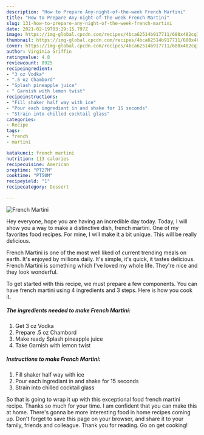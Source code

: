 ```yaml
---
description: "How to Prepare Any-night-of-the-week French Martini"
title: "How to Prepare Any-night-of-the-week French Martini"
slug: 131-how-to-prepare-any-night-of-the-week-french-martini
date: 2021-02-19T03:29:15.797Z
image: https://img-global.cpcdn.com/recipes/4bca62514b917711/680x482cq70/french-martini-recipe-main-photo.jpg
thumbnail: https://img-global.cpcdn.com/recipes/4bca62514b917711/680x482cq70/french-martini-recipe-main-photo.jpg
cover: https://img-global.cpcdn.com/recipes/4bca62514b917711/680x482cq70/french-martini-recipe-main-photo.jpg
author: Virginia Griffin
ratingvalue: 4.8
reviewcount: 8925
recipeingredient:
- "3 oz Vodka"
- ".5 oz Chambord"
- "Splash pineapple juice"
- " Garnish with lemon twist"
recipeinstructions:
- "Fill shaker half way with ice"
- "Pour each ingrediant in and shake for 15 seconds"
- "Strain into chilled cocktail glass"
categories:
- Recipe
tags:
- french
- martini

katakunci: french martini 
nutrition: 113 calories
recipecuisine: American
preptime: "PT27M"
cooktime: "PT50M"
recipeyield: "1"
recipecategory: Dessert

---
```



![French Martini](https://img-global.cpcdn.com/recipes/4bca62514b917711/680x482cq70/french-martini-recipe-main-photo.jpg)

Hey everyone, hope you are having an incredible day today. Today, I will show you a way to make a distinctive dish, french martini. One of my favorites food recipes. For mine, I will make it a bit unique. This will be really delicious.

French Martini is one of the most well liked of current trending meals on earth. It's enjoyed by millions daily. It's simple, it's quick, it tastes delicious. French Martini is something which I've loved my whole life. They're nice and they look wonderful.




To get started with this recipe, we must prepare a few components. You can have french martini using 4 ingredients and 3 steps. Here is how you cook it.

<!--inarticleads1-->

##### The ingredients needed to make French Martini:

1. Get 3 oz Vodka
1. Prepare .5 oz Chambord
1. Make ready Splash pineapple juice
1. Take  Garnish with lemon twist




<!--inarticleads2-->

##### Instructions to make French Martini:

1. Fill shaker half way with ice
1. Pour each ingrediant in and shake for 15 seconds
1. Strain into chilled cocktail glass




So that is going to wrap it up with this exceptional food french martini recipe. Thanks so much for your time. I am confident that you can make this at home. There's gonna be more interesting food in home recipes coming up. Don't forget to save this page on your browser, and share it to your family, friends and colleague. Thank you for reading. Go on get cooking!
